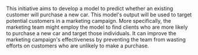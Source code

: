 This initiative aims to develop a model to predict whether an existing customer will purchase a new car. 
This model's output will be used to target potential customers in a marketing campaign. 
More specifically, the marketing team might employ the model to find clients who are more likely to purchase a new car and target those individuals. 
It can improve the marketing campaign's effectiveness by preventing the team from wasting efforts on customers who are unlikely to make a purchase. 
